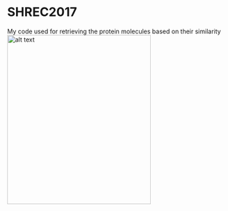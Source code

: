 # SHREC2017
My code used for retrieving the protein molecules based on their similarity
<img src="https://cloud.githubusercontent.com/assets/1044135/23312218/eea2995c-fa86-11e6-8373-f1cb15e9a8e8.png" alt="alt text" width="330" height="390">

